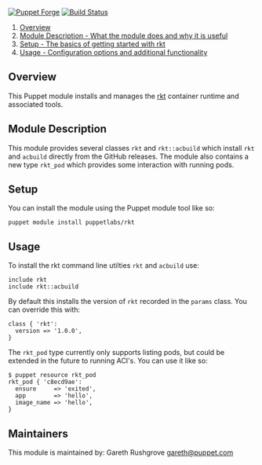 [![Puppet
Forge](http://img.shields.io/puppetforge/v/puppetlabs/rkt.svg)](https://forge.puppetlabs.com/puppetlabs/rkt)
[![Build
Status](https://secure.travis-ci.org/puppetlabs/puppetlabs-rkt.png)](http://travis-ci.org/puppetlabs/puppetlabs-rkt)


1. [Overview](#overview)
2. [Module Description - What the module does and why it is
   useful](#module-description)
3. [Setup - The basics of getting started with rkt](#setup)
4. [Usage - Configuration options and additional functionality](#setup)

## Overview

This Puppet module installs and manages the
[rkt](https://github.com/coreos/rkt) container runtime and associated
tools.

## Module Description

This module provides several classes `rkt` and `rkt::acbuild` which
install `rkt` and `acbuild` directly from the GitHub releases. The
module also contains a new type `rkt_pod` which provides some
interaction with running pods.

## Setup

You can install the module using the Puppet module tool like so:

```
puppet module install puppetlabs/rkt
```

## Usage

To install the rkt command line utilties `rkt` and `acbuild` use:

```puppet
include rkt
include rkt::acbuild
```

By default this installs the version of `rkt` recorded in the `params`
class. You can override this with:

```puppet
class { 'rkt':
  version => '1.0.0',
}
```

The `rkt_pod` type currently only supports listing pods, but could be
extended in the future to running ACI's. You can use it like so:

```
$ puppet resource rkt_pod
rkt_pod { 'c8ecd9ae':
  ensure     => 'exited',
  app        => 'hello',
  image_name => 'hello',
}
```

## Maintainers

This module is maintained by: Gareth Rushgrove <gareth@puppet.com>
